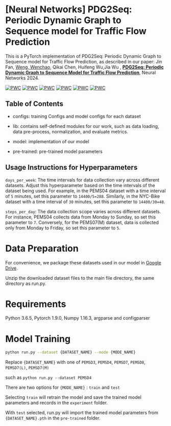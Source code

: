 # [Neural Networks] PDG2Seq: Periodic Dynamic Graph to Sequence model for Traffic Flow Prediction
This is a PyTorch implementation of PDG2Seq: Periodic Dynamic Graph to Sequence model for Traffic Flow Prediction, as described in our paper: Jin Fan, [Weng, Wenchao](https://github.com/wengwenchao123/), Qikai Chen, Huifeng Wu,Jia Wu
, **[PDG2Seq: Periodic Dynamic Graph to Sequence Model for Traffic Flow Prediction]([https://www.sciencedirect.com/science/article/pii/S0031320323003710](https://www.sciencedirect.com/science/article/pii/S0893608024008700?via%3Dihub))**, Neural Networks 2024.

[![PWC](https://img.shields.io/endpoint.svg?url=https://paperswithcode.com/badge/a-decomposition-dynamic-graph-convolutional/traffic-prediction-on-pemsd3)](https://paperswithcode.com/sota/traffic-prediction-on-pemsd3?p=a-decomposition-dynamic-graph-convolutional)
[![PWC](https://img.shields.io/endpoint.svg?url=https://paperswithcode.com/badge/a-decomposition-dynamic-graph-convolutional/traffic-prediction-on-pemsd4)](https://paperswithcode.com/sota/traffic-prediction-on-pemsd4?p=a-decomposition-dynamic-graph-convolutional)
[![PWC](https://img.shields.io/endpoint.svg?url=https://paperswithcode.com/badge/a-decomposition-dynamic-graph-convolutional/traffic-prediction-on-pems07)](https://paperswithcode.com/sota/traffic-prediction-on-pems07?p=a-decomposition-dynamic-graph-convolutional)
[![PWC](https://img.shields.io/endpoint.svg?url=https://paperswithcode.com/badge/a-decomposition-dynamic-graph-convolutional/traffic-prediction-on-pems08)](https://paperswithcode.com/sota/traffic-prediction-on-pems08?p=a-decomposition-dynamic-graph-convolutional)
[![PWC](https://img.shields.io/endpoint.svg?url=https://paperswithcode.com/badge/a-decomposition-dynamic-graph-convolutional/traffic-prediction-on-pemsd7-m)](https://paperswithcode.com/sota/traffic-prediction-on-pemsd7-m?p=a-decomposition-dynamic-graph-convolutional)
[![PWC](https://img.shields.io/endpoint.svg?url=https://paperswithcode.com/badge/a-decomposition-dynamic-graph-convolutional/traffic-prediction-on-pemsd7-l)](https://paperswithcode.com/sota/traffic-prediction-on-pemsd7-l?p=a-decomposition-dynamic-graph-convolutional)

## Table of Contents

* configs: training Configs and model configs for each dataset

* lib: contains self-defined modules for our work, such as data loading, data pre-process, normalization, and evaluate metrics.

* model: implementation of our model 

* pre-trained:  pre-trained model parameters

## Usage Instructions for Hyperparameters

`days_per_week`: The time intervals for data collection vary across different datasets. Adjust this hyperparameter based on the time intervals of the dataset being used. For example, in the PEMS04 dataset with a time interval of `5` minutes, set this parameter to `14400/5=288`. Similarly, in the NYC-Bike dataset with a time interval of `30` minutes, set this parameter to `14400/30=48`.

`steps_per_day`: The data collection scope varies across different datasets. For instance, PEMS04 collects data from Monday to Sunday, so set this parameter to `7`. Conversely, for the PEMS07(M) dataset, data is collected only from Monday to Friday, so set this parameter to `5`.


# Data Preparation

For convenience, we package these datasets used in our model in [Google Drive](https://drive.google.com/file/d/1iN6X0KPrp78BazwtoS89s5a5UUSdvtlC/view?usp=sharing).

Unzip the downloaded dataset files to the main file directory, the same directory as run.py.

# Requirements

Python 3.6.5, Pytorch 1.9.0, Numpy 1.16.3, argparse and configparser

# Model Training

```bash
python run.py --dataset {DATASET_NAME} --mode {MODE_NAME}
```
Replace `{DATASET_NAME}` with one of `PEMSD3`, `PEMSD4`, `PEMSD7`, `PEMSD8`, `PEMSD7(L)`, `PEMSD7(M)`

such as `python run.py --dataset PEMSD4`

There are two options for `{MODE_NAME}` : `train` and `test`

Selecting `train` will retrain the model and save the trained model parameters and records in the `experiment` folder.

With `test` selected, run.py will import the trained model parameters from `{DATASET_NAME}.pth` in the `pre-trained` folder.

